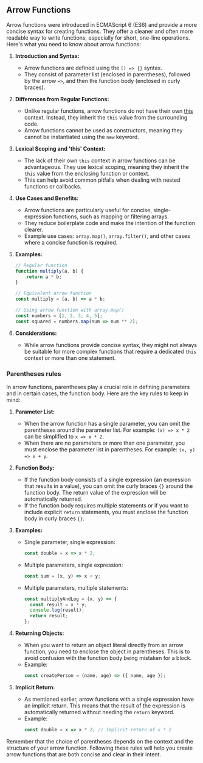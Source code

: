 
## Arrow Functions

Arrow functions were introduced in ECMAScript 6 (ES6) and provide a more concise syntax for creating functions. They offer a cleaner and often more readable way to write functions, especially for short, one-line operations. Here's what you need to know about arrow functions:

1. **Introduction and Syntax:**
   - Arrow functions are defined using the `() => {}` syntax.
   - They consist of parameter list (enclosed in parentheses), followed by the arrow `=>`, and then the function body (enclosed in curly braces).

2. **Differences from Regular Functions:**
   - Unlike regular functions, arrow functions do not have their own [this](https://developer.mozilla.org/en-US/docs/Web/JavaScript/Reference/Operators/this) context. Instead, they inherit the `this` value from the surrounding code.
   - Arrow functions cannot be used as constructors, meaning they cannot be instantiated using the `new` keyword.

3. **Lexical Scoping and 'this' Context:**
   - The lack of their own `this` context in arrow functions can be advantageous. They use lexical scoping, meaning they inherit the `this` value from the enclosing function or context.
   - This can help avoid common pitfalls when dealing with nested functions or callbacks.

4. **Use Cases and Benefits:**
   - Arrow functions are particularly useful for concise, single-expression functions, such as mapping or filtering arrays.
   - They reduce boilerplate code and make the intention of the function clearer.
   - Example use cases: `array.map()`, `array.filter()`, and other cases where a concise function is required.

5. **Examples:**
   ```javascript
   // Regular function
   function multiply(a, b) {
       return a * b;
   }

   // Equivalent arrow function
   const multiply = (a, b) => a * b;

   // Using arrow function with array.map()
   const numbers = [1, 2, 3, 4, 5];
   const squared = numbers.map(num => num ** 2);
   ```

6. **Considerations:**
   - While arrow functions provide concise syntax, they might not always be suitable for more complex functions that require a dedicated `this` context or more than one statement.

### Parentheses rules

In arrow functions, parentheses play a crucial role in defining parameters and in certain cases, the function body. Here are the key rules to keep in mind:

1. **Parameter List:**
    - When the arrow function has a single parameter, you can omit the parentheses around the parameter list. For example: `(x) => x * 2` can be simplified to `x => x * 2`.
    - When there are no parameters or more than one parameter, you must enclose the parameter list in parentheses. For example: `(x, y) => x + y`.

2. **Function Body:**
    - If the function body consists of a single expression (an expression that results in a value), you can omit the curly braces `{}` around the function body. The return value of the expression will be automatically returned.
    - If the function body requires multiple statements or if you want to include explicit `return` statements, you must enclose the function body in curly braces `{}`.

3. **Examples:**
    - Single parameter, single expression:
      ```javascript
      const double = x => x * 2;
      ```
    - Multiple parameters, single expression:
      ```javascript
      const sum = (x, y) => x + y;
      ```
    - Multiple parameters, multiple statements:
      ```javascript
      const multiplyAndLog = (x, y) => {
        const result = x * y;
        console.log(result);
        return result;
      };
      ```

4. **Returning Objects:**
    - When you want to return an object literal directly from an arrow function, you need to enclose the object in parentheses. This is to avoid confusion with the function body being mistaken for a block.
    - Example:
      ```javascript
      const createPerson = (name, age) => ({ name, age });
      ```

5. **Implicit Return:**
    - As mentioned earlier, arrow functions with a single expression have an implicit return. This means that the result of the expression is automatically returned without needing the `return` keyword.
    - Example:
      ```javascript
      const double = x => x * 2; // Implicit return of x * 2
      ```

Remember that the choice of parentheses depends on the context and the structure of your arrow function. Following these rules will help you create arrow functions that are both concise and clear in their intent.
